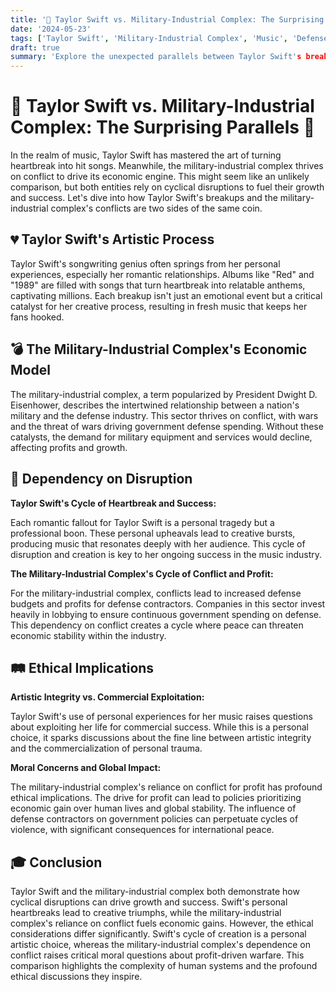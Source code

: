 ```yaml
---
title: '🎤 Taylor Swift vs. Military-Industrial Complex: The Surprising Parallels 🎤'
date: '2024-05-23'
tags: ['Taylor Swift', 'Military-Industrial Complex', 'Music', 'Defense Industry', 'Breakup Songs', 'War Economy', 'Ethics', 'Comparison']
draft: true
summary: 'Explore the unexpected parallels between Taylor Swift's breakup-driven music career and the military-industrial complex's dependence on conflict for profit.'
---
```


# 🎤 Taylor Swift vs. Military-Industrial Complex: The Surprising Parallels 🎤

In the realm of music, Taylor Swift has mastered the art of turning heartbreak into hit songs. Meanwhile, the military-industrial complex thrives on conflict to drive its economic engine. This might seem like an unlikely comparison, but both entities rely on cyclical disruptions to fuel their growth and success. Let's dive into how Taylor Swift's breakups and the military-industrial complex's conflicts are two sides of the same coin.

## 💔 Taylor Swift's Artistic Process

Taylor Swift's songwriting genius often springs from her personal experiences, especially her romantic relationships. Albums like "Red" and "1989" are filled with songs that turn heartbreak into relatable anthems, captivating millions. Each breakup isn't just an emotional event but a critical catalyst for her creative process, resulting in fresh music that keeps her fans hooked.

## 💣 The Military-Industrial Complex's Economic Model

The military-industrial complex, a term popularized by President Dwight D. Eisenhower, describes the intertwined relationship between a nation's military and the defense industry. This sector thrives on conflict, with wars and the threat of wars driving government defense spending. Without these catalysts, the demand for military equipment and services would decline, affecting profits and growth.

## 🔄 Dependency on Disruption

**Taylor Swift's Cycle of Heartbreak and Success:**

Each romantic fallout for Taylor Swift is a personal tragedy but a professional boon. These personal upheavals lead to creative bursts, producing music that resonates deeply with her audience. This cycle of disruption and creation is key to her ongoing success in the music industry.

**The Military-Industrial Complex's Cycle of Conflict and Profit:**

For the military-industrial complex, conflicts lead to increased defense budgets and profits for defense contractors. Companies in this sector invest heavily in lobbying to ensure continuous government spending on defense. This dependency on conflict creates a cycle where peace can threaten economic stability within the industry.

## 🛤️ Ethical Implications

**Artistic Integrity vs. Commercial Exploitation:**

Taylor Swift's use of personal experiences for her music raises questions about exploiting her life for commercial success. While this is a personal choice, it sparks discussions about the fine line between artistic integrity and the commercialization of personal trauma.

**Moral Concerns and Global Impact:**

The military-industrial complex's reliance on conflict for profit has profound ethical implications. The drive for profit can lead to policies prioritizing economic gain over human lives and global stability. The influence of defense contractors on government policies can perpetuate cycles of violence, with significant consequences for international peace.

## 🎓 Conclusion

Taylor Swift and the military-industrial complex both demonstrate how cyclical disruptions can drive growth and success. Swift's personal heartbreaks lead to creative triumphs, while the military-industrial complex's reliance on conflict fuels economic gains. However, the ethical considerations differ significantly. Swift's cycle of creation is a personal artistic choice, whereas the military-industrial complex's dependence on conflict raises critical moral questions about profit-driven warfare. This comparison highlights the complexity of human systems and the profound ethical discussions they inspire.
